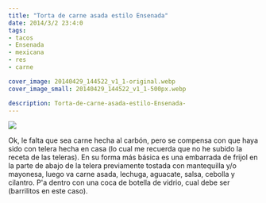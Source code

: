 ```yaml
---
title: "Torta de carne asada estilo Ensenada"
date: 2014/3/2 23:4:0
tags: 
- tacos
- Ensenada
- mexicana
- res
- carne

cover_image: 20140429_144522_v1_1-original.webp
cover_image_small: 20140429_144522_v1_1-500px.webp

description: Torta-de-carne-asada-estilo-Ensenada-
---
```



[![](20140429_144522_v1_1)](20140429_144522_v1_1-original.webp)

  
Ok, le falta que sea carne hecha al carbón, pero se compensa con que haya sido con telera hecha en casa (lo cual me recuerda que no he subido la receta de las teleras). En su forma más básica es una embarrada de frijol en la parte de abajo de la telera previamente tostada con mantequilla y/o mayonesa, luego va carne asada, lechuga, aguacate, salsa, cebolla y cilantro. P'a dentro con una coca de botella de vidrio, cual debe ser (barrilitos en este caso).
